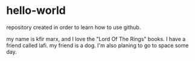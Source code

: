 # hello-world
repository created in order to learn how to use github.

my name is kfir marx, and I love the "Lord Of The Rings" books.
I have a friend called lafi. my friend is a dog.
I'm also planing to go to space some day.
